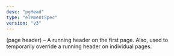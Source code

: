 ```yaml
---
desc: "pgHead"
type: "elementSpec"
version: "v3"
---
```


(page header) – A running header on the first page. Also, used to temporarily override
a
running header on individual pages.